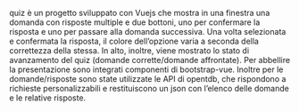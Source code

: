 quiz è un progetto sviluppato con Vuejs che mostra in una finestra una domanda con risposte multiple e due bottoni, uno per confermare 
la risposta e uno per passare alla domanda successiva. Una volta selezionata e confermata la risposta, il colore dell’opzione
varia a seconda della correttezza della stessa. 
In alto, inoltre, viene mostrato lo stato di avanzamento del quiz (domande corrette/domande affrontate).
Per abbellire la presentazione sono integrati componenti di bootstrap-vue.
Inoltre per le domande/risposte sono state utilizzate le API di opentdb, che rispondono a richieste personalizzabili e 
restituiscono un json con l’elenco delle domande e le relative risposte.
